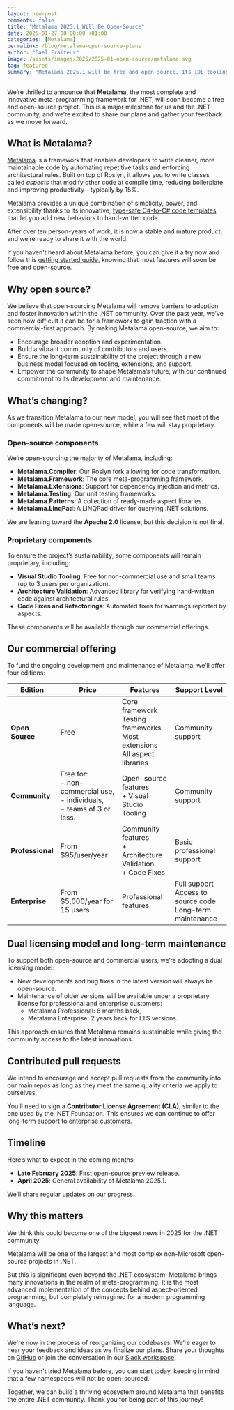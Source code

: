 ```yaml
---
layout: new-post
comments: false
title: "Metalama 2025.1 Will Be Open-Source"
date: 2025-01-27 08:00:00 +01:00
categories: [Metalama]
permalink: /blog/metalama-open-source-plans
author: "Gael Fraiteur"
image: /assets/images/2025/2025-01-open-source/metalama.svg
tag: featured
summary: "Metalama 2025.1 will be free and open-source. Its IDE tooling and some extensions will be sold under a proprietary license."
---
```


We’re thrilled to announce that **Metalama**, the most complete and innovative meta-programming framework for .NET, will soon become a free and open-source project. This is a major milestone for us and the .NET community, and we’re excited to share our plans and gather your feedback as we move forward.

## What is Metalama?

[Metalama](https://www.postsharp.net/metalama) is a framework that enables developers to write cleaner, more maintainable code by automating repetitive tasks and enforcing architectural rules. Built on top of Roslyn, it allows you to write classes called _aspects_ that modify other code at compile time, reducing boilerplate and improving productivity—typically by 15%.

Metalama provides a unique combination of simplicity, power, and extensibility thanks to its innovative, [type-safe C#-to-C# code templates](https://doc.metalama.net/conceptual/aspects/templates) that let you add new behaviors to hand-written code.

After over ten person-years of work, it is now a stable and mature product, and we’re ready to share it with the world.

If you haven't heard about Metalama before, you can give it a try now and follow this [getting started guide](https://doc.metalama.net/conceptual/getting-started), knowing that most features will soon be free and open-source.

## Why open source?

We believe that open-sourcing Metalama will remove barriers to adoption and foster innovation within the .NET community. Over the past year, we’ve seen how difficult it can be for a framework to gain traction with a commercial-first approach. By making Metalama open-source, we aim to:

- Encourage broader adoption and experimentation.
- Build a vibrant community of contributors and users.
- Ensure the long-term sustainability of the project through a new business model focused on tooling, extensions, and support.
- Empower the community to shape Metalama’s future, with our continued commitment to its development and maintenance.

## What’s changing?

As we transition Metalama to our new model, you will see that most of the components will be made open-source, while a few will stay proprietary.

### Open-source components

We’re open-sourcing the majority of Metalama, including:

- **Metalama.Compiler**: Our Roslyn fork allowing for code transformation.
- **Metalama.Framework**: The core meta-programming framework.
- **Metalama.Extensions**: Support for dependency injection and metrics.
- **Metalama.Testing**: Our unit testing frameworks.
- **Metalama.Patterns**: A collection of ready-made aspect libraries.
- **Metalama.LinqPad**: A LINQPad driver for querying .NET solutions.

We are leaning toward the **Apache 2.0** license, but this decision is not final.

### Proprietary components

To ensure the project’s sustainability, some components will remain proprietary, including:

- **Visual Studio Tooling**: Free for non-commercial use and small teams (up to 3 users per organization).
- **Architecture Validation**: Advanced library for verifying hand-written code against architectural rules.
- **Code Fixes and Refactorings**: Automated fixes for warnings reported by aspects.

These components will be available through our commercial offerings.

## Our commercial offering

To fund the ongoing development and maintenance of Metalama, we’ll offer four editions:

| Edition         | Price               | Features                                                                 | Support Level          |
|-----------------|---------------------|--------------------------------------------------------------------------|------------------------|
| **Open Source** | Free                | Core framework<br/>Testing frameworks<br/>Most extensions<br/>All aspect libraries          | Community support      |
| **Community**   | Free for: <br/>- non-commercial use, <br/>- individuals, <br/>- teams of 3 or less.               | Open-source features <br/>+ Visual Studio Tooling                             | Community support      |
| **Professional**| From $95/user/year  | Community features<br/>+ Architecture Validation<br/>+ Code Fixes                 | Basic professional support |
| **Enterprise**  | From $5,000/year for 15 users  | Professional features  | Full support<br/>Access to source code<br/>Long-term maintenance       |

## Dual licensing model and long-term maintenance

To support both open-source and commercial users, we’re adopting a dual licensing model:
- New developments and bug fixes in the latest version will always be open-source.
- Maintenance of older versions will be available under a proprietary license for professional and enterprise customers:
    - Metalama Professional: 6 months back,
    - Metalama Enterprise: 2 years back for LTS versions.

This approach ensures that Metalama remains sustainable while giving the community access to the latest innovations.

## Contributed pull requests

We intend to encourage and accept pull requests from the community into our main repos as long as they meet the same quality criteria we apply to ourselves.

You’ll need to sign a **Contributor License Agreement (CLA)**, similar to the one used by the .NET Foundation. This ensures we can continue to offer long-term support to enterprise customers.

## Timeline

Here’s what to expect in the coming months:

- **Late February 2025**: First open-source preview release.
- **April 2025**: General availability of Metalama 2025.1.

We’ll share regular updates on our progress.

## Why this matters

We think this could become one of the biggest news in 2025 for the .NET community.

Metalama will be one of the largest and most complex non-Microsoft open-source projects in .NET.

But this is significant even beyond the .NET ecosystem. Metalama brings many innovations in the realm of meta-programming. It is the most advanced implementation of the concepts behind aspect-oriented programming, but completely reimagined for a modern programming language.

## What’s next?

We're now in the process of reorganizing our codebases. We’re eager to hear your feedback and ideas as we finalize our plans. Share your thoughts on [GitHub](https://github.com/orgs/metalama/discussions/388) or join the conversation in our [Slack workspace](https://www.postsharp.net/slack).

If you haven't tried Metalama before, you can start today, keeping in mind that a few namespaces will not be open-sourced.

Together, we can build a thriving ecosystem around Metalama that benefits the entire .NET community. Thank you for being part of this journey!
